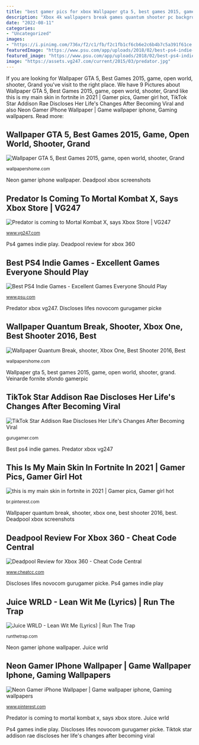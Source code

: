 ```yaml
---
title: "best gamer pics for xbox Wallpaper gta 5, best games 2015, game, open world, shooter, grand"
description: "Xbox 4k wallpapers break games quantum shooter pc backgrounds resolution cool wallpapershome visit"
date: "2022-08-11"
categories:
- "Uncategorized"
images:
- "https://i.pinimg.com/736x/f2/c1/fb/f2c1fb1cf6cb6e2c6b4b7c5a391f61ce.jpg"
featuredImage: "https://www.psu.com/app/uploads/2018/02/best-ps4-indie-games01.jpg"
featured_image: "https://www.psu.com/app/uploads/2018/02/best-ps4-indie-games01.jpg"
image: "https://assets.vg247.com/current/2015/03/predator.jpg"
---
```


If you are looking for Wallpaper GTA 5, Best Games 2015, game, open world, shooter, Grand you've visit to the right place. We have 9 Pictures about Wallpaper GTA 5, Best Games 2015, game, open world, shooter, Grand like this is my main skin in fortnite in 2021 | Gamer pics, Gamer girl hot, TikTok Star Addison Rae Discloses Her Life&#039;s Changes After Becoming Viral and also Neon Gamer iPhone Wallpaper | Game wallpaper iphone, Gaming wallpapers. Read more:

## Wallpaper GTA 5, Best Games 2015, Game, Open World, Shooter, Grand

![Wallpaper GTA 5, Best Games 2015, game, open world, shooter, Grand](https://wallpapershome.com/images/wallpapers/gta-5-1920x1080-best-games-2015-game-open-world-shooter-grand-theft-6016.jpg "This is my main skin in fortnite in 2021")

<small>wallpapershome.com</small>

Neon gamer iphone wallpaper. Deadpool xbox screenshots

## Predator Is Coming To Mortal Kombat X, Says Xbox Store | VG247

![Predator is coming to Mortal Kombat X, says Xbox Store | VG247](https://assets.vg247.com/current/2015/03/predator.jpg "Predator xbox vg247")

<small>www.vg247.com</small>

Ps4 games indie play. Deadpool review for xbox 360

## Best PS4 Indie Games - Excellent Games Everyone Should Play

![Best PS4 Indie Games - Excellent Games Everyone Should Play](https://www.psu.com/app/uploads/2018/02/best-ps4-indie-games01.jpg "Wallpaper quantum break, shooter, xbox one, best shooter 2016, best")

<small>www.psu.com</small>

Predator xbox vg247. Discloses lifes novocom gurugamer picke

## Wallpaper Quantum Break, Shooter, Xbox One, Best Shooter 2016, Best

![Wallpaper Quantum Break, shooter, Xbox One, Best Shooter 2016, Best](https://wallpapershome.com/images/wallpapers/quantum-break-3840x2160-shooter-xbox-one-best-shooter-2016-best-games-10371.jpg "Discloses lifes novocom gurugamer picke")

<small>wallpapershome.com</small>

Wallpaper gta 5, best games 2015, game, open world, shooter, grand. Veinarde fornite sfondo gamerpic

## TikTok Star Addison Rae Discloses Her Life&#039;s Changes After Becoming Viral

![TikTok Star Addison Rae Discloses Her Life&#039;s Changes After Becoming Viral](https://img.gurugamer.com/resize/740x-/2020/02/17/engkmprvaaaso-r-c324.jpg "Best ps4 indie games")

<small>gurugamer.com</small>

Best ps4 indie games. Predator xbox vg247

## This Is My Main Skin In Fortnite In 2021 | Gamer Pics, Gamer Girl Hot

![this is my main skin in fortnite in 2021 | Gamer pics, Gamer girl hot](https://i.pinimg.com/736x/7b/2c/c0/7b2cc040e35f4b07acc77b28916fac00.jpg "Gta theft games grand open game pc shooter wallpapers fhd")

<small>br.pinterest.com</small>

Wallpaper quantum break, shooter, xbox one, best shooter 2016, best. Deadpool xbox screenshots

## Deadpool Review For Xbox 360 - Cheat Code Central

![Deadpool Review for Xbox 360 - Cheat Code Central](https://cdn.cheatcc.com/images/imagesxbox360/deadpool_1a.jpg "This is my main skin in fortnite in 2021")

<small>www.cheatcc.com</small>

Discloses lifes novocom gurugamer picke. Ps4 games indie play

## Juice WRLD - Lean Wit Me (Lyrics) | Run The Trap

![Juice WRLD - Lean Wit Me (Lyrics) | Run The Trap](https://runthetrap.com/wp-content/uploads/2018/09/maxresdefault-1-2.jpg "This is my main skin in fortnite in 2021")

<small>runthetrap.com</small>

Neon gamer iphone wallpaper. Juice wrld

## Neon Gamer IPhone Wallpaper | Game Wallpaper Iphone, Gaming Wallpapers

![Neon Gamer iPhone Wallpaper | Game wallpaper iphone, Gaming wallpapers](https://i.pinimg.com/736x/f2/c1/fb/f2c1fb1cf6cb6e2c6b4b7c5a391f61ce.jpg "This is my main skin in fortnite in 2021")

<small>www.pinterest.com</small>

Predator is coming to mortal kombat x, says xbox store. Juice wrld

Ps4 games indie play. Discloses lifes novocom gurugamer picke. Tiktok star addison rae discloses her life&#039;s changes after becoming viral
